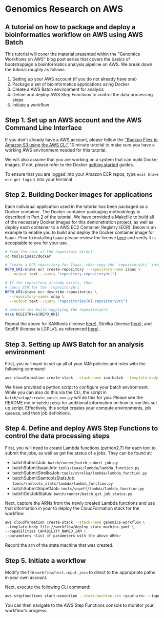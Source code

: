 # Genomics Research on AWS

## A tutorial on how to package and deploy a bioinformatics  workflow on AWS using AWS Batch

This tutorial will cover the material presented within the "Genomics Workflows on AWS"  blog post series that covers the basics of bootstrappign a bioinformatics analysis pipeline on AWS. We break down the tutorial roughly as follows:

1. Setting up your AWS account (if you do not already have one)
2. Package a set of bioinformatics applications using Docker
3. Create a AWS Batch environment for analysis
4. Define and deploy AWS Step Functions to control the data processing steps
5. Initiate a workflow

## Step 1. Set up an AWS account and the AWS Command Line Interface

If you don't already have a AWS account, please follow the ["Backup Files to Amazon S3 using the AWS CLI"](https://aws.amazon.com/getting-started/tutorials/backup-to-s3-cli/) 10 minute tutorial to make sure you have a working AWS environment needed for this tutorial.

We will also assume that you are working on a system that can build Docker images. If not, please refer to the Docker [getting started](https://www.docker.com/community-edition) guides.

To ensure that you are logged into your Amazon ECR repos, type `eval $(aws ecr get-login)` into your terminal

## Step 2. Building Docker images for applications

Each individual application used in the tutorial has been packaged as a Docker container. The Docker container packaging methodology is described in Part 2 of the tutorial. We have provided a Makefile to build all of the necessary Docker images for this demonstration project, as well as deploy each container to a AWS EC2 Container Registry (ECR). Below is an example to enable you to build and deploy the Docker container image for Isaac.  Prior to installing Isaac please review the license [here](https://github.com/Illumina/Isaac3/blob/master/COPYRIGHT) and verify it is acceptable to you for your use.
```bash
# From the root of the repository direct
cd tools/isaac/docker

# Create a ECR repository for Isaac, then copy the `repositoryUri` into a variable
REPO_URI=$(aws ecr create-repository --repository-name isaac \
  --output text --query "repository.repositoryUri")

# If the repository already exists, then
# query ECR for the `repositoryUri`
REPO_URI=$(aws ecr describe-repositories \
  --repository-names snap \
  --output text --query "repositories[0].repositoryUri")

# execute the build supplying the repositoryUri
make REGISTRY=$(REPO_URI)
```

Repeat the above for SAMtools (license [here](https://github.com/samtools/htslib/blob/develop/LICENSE)), Strelka (license [here](https://github.com/Illumina/strelka/blob/master/LICENSE.txt)), and SnpEff (license is LGPLv3, as referenced [here](http://snpeff.sourceforge.net/download.html)).

## Step 3. Setting up AWS Batch for an analysis environment

First, you will want to set up all of your IAM policies and roles with the following command:

```bash
aws cloudformation create-stack --stack-name iam-batch --template-body file://batch/setup/iam.template.yaml --capabilities CAPABILITY_NAMED_IAM
```

We have provided a python script to configure your batch environment. While you can also do this via the CLI, the script in `batch/setup/create_batch_env.py` will do this for you. Please see the README.md in `batch/setup` for additional information on how to run this set up script. Effectively, this script creates your compute environments, job queues, and then job definitions.

## Step 4. Define and deploy AWS Step Functions to control the data processing steps

First, you will need to create Lambda functions (python2.7) for each tool to submit the jobs, as well as get the status of a jobs. They can be found at:
- batchSubmitJob: `batch/runner/batch_submit_job.py`
- batchSubmitIsaacJob: `tools/isaac/lambda/lambda_function.py`
- batchSubmitStrelkaJob: `tools/strelka/lambda/lambda_function.py`
- batchSubmitSamtoolsStatsJob: `tools/samtools_stats/lambda/lambda_function.py`
- batchSubmitSnpeffJob: `tools/snpeff/lambda/lambda_function.py`
- batchGetJobStatus: `batch/runner/batch_get_job_status.py`

Next, capture the ARNs from the newly created Lambda functions and use that information in your to deploy the CloudFormation stack for the workflow.
```bash
aws cloudformation create-stack --stack-name genomics-workflow \
--template-body file://workflow/deploy_state_machine.yaml \
--capabilities CAPABILITY_NAMED_IAM \
--parameters <list of parameters with the above ARNs>
```

Record the arn of the state machine that was created.

## Step 5. Initiate a workflow
Modify the file `workflow/test.input.json` to direct to the appropriate paths in your own account.

Next, execute the following CLI command:
```bash
aws stepfunctions start-execution --state-machine-arn <your-arn> --input file://workflow/test.input.json
```

You can then navigate to the AWS Step Functions console to monitor your workflow's progress.